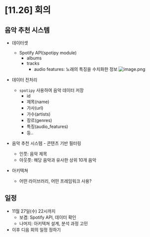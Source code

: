 # [11.26] 회의

## 음악 추천 시스템

- 데이터셋

  - Spotify API(spotipy module)
    - albums
    - tracks
      - audio features: 노래의 특징을 수치화한 정보
        ![image.png](https://github.com/user-attachments/assets/0c95303e-3f4c-4850-bf78-e9792edae59e)

- 데이터 전처리

  - `spotipy` 사용하여 음악 데이터 저장
    - id
    - 제목(name)
    - 가사(url)
    - 가수(artists)
    - 장르(genres)
    - 특징(audio_features)
    - 등..

- 음악 추천 시스템 - 콘텐츠 기반 필터링
  - 인풋: 음악 제목
  - 아웃풋: 해당 음악과 유사한 상위 10개 음악
- 아키텍쳐
  - 어떤 라이브러리, 어떤 프레임워크 사용?

## 일정

- 11월 27일(수) 22시까지
  - 보겸: Spotify API, 데이터 확인
  - 나머지: 아키텍쳐 설계, 분석 과정 고민
- 이후 디음 회의 일정 정하기
